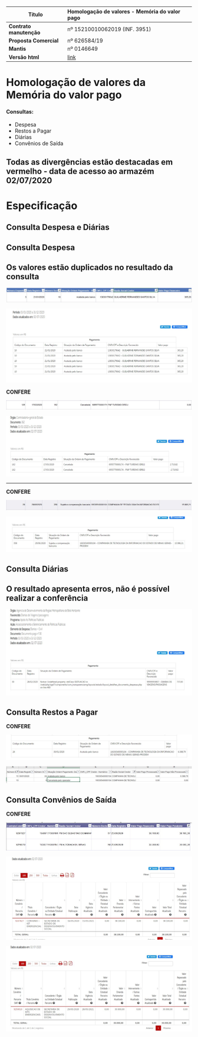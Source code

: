 
| Título| Homologação de valores - Memória do valor pago
| -|:-
|__Contrato manutenção__ | nº 15210010062019 (INF. 3951)
|__Proposta Comercial__ | nº 626584/19
|__Mantis__ |nº 0146649
|__Versão html__ |[link](http://htmlpreview.github.io/?https://github.com/transparencia-mg/especificacoes-portal-transparencia/blob/master/espec011_valor_pago/espec011_valor-pago-homologa-valores.html)

# Homologação de valores da Memória do valor pago

#### Consultas:
* Despesa
* Restos a Pagar
* Diárias
* Convênios de Saída

<div class="alert alert-danger">

Todas as divergências estão destacadas em vermelho - data de acesso ao armazém 02/07/2020
--
  </div>


# Especificação

## Consulta Despesa e Diárias

<div class="alert alert-danger">

Consulta Despesa
--
Os valores estão duplicados no resultado da consulta
--

![](static/valores-empenho3-documento10-despesa.jpg)

![](static/valores-empenho3-documento10-despesa-portal.jpg)

  </div>

<div class="alert alert-success">

__CONFERE__

![](static/valores-empenho126-documento162-despesa.jpg)

![](static/valores-empenho126-documento162-despesa-portal.jpg)

---
__CONFERE__

![](static/valores-empenho28-documento358-despesa.jpg)

![](static/valores-empenho28-documento358-despesa-portal.jpg)

  </div>

<div class="alert alert-danger">

Consulta Diárias
--
O resultado apresenta erros, não é possível realizar a conferência
--

![](static/valores-op-diarias.jpg)

</div>


## Consulta Restos a Pagar

<div class="alert alert-success">

__CONFERE__

![](static/valores-empenho13-documento24-RP-portal.jpg)

![](static/valores-empenho13-documento24-RP.jpg)

</div>

## Consulta Convênios de Saída

<div class="alert alert-success">

__CONFERE__

![](static/valores-9247827-9250010l.jpg)

![](static/valores-9247827-portal.jpg)

![](static/valores-9250010-portal.jpg)

</div>
